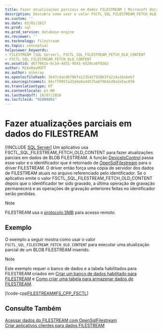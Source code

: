 ```yaml
---
title: Fazer atualizações parciais em dados FILESTREAM | Microsoft Docs
description: Descubra como usar o valor FSCTL_SQL_FILESTREAM_FETCH_OLD_CONTENT para fazer atualizações parciais em dados de FILESTREAM BLOB. Veja um exemplo de uma atualização parcial.
ms.custom: ''
ms.date: 03/01/2017
ms.prod: sql
ms.prod_service: database-engine
ms.reviewer: ''
ms.technology: filestream
ms.topic: conceptual
helpviewer_keywords:
- FILESTREAM [SQL Server], FSCTL_SQL_FILESTREAM_FETCH_OLD_CONTENT
- FSCTL_SQL_FILESTREAM_FETCH_OLD_CONTENT
ms.assetid: d6f7661e-6c14-4d31-9541-4520ca0f82b2
author: MikeRayMSFT
ms.author: mikeray
ms.openlocfilehash: 3b47cdacd079bfa1235427938b3fa214a1babeb7
ms.sourcegitcommit: 04cf7905fa32e0a9a44575a6f9641d9a2e5ac0f8
ms.translationtype: HT
ms.contentlocale: pt-BR
ms.lasthandoff: 10/07/2020
ms.locfileid: "91809891"
---
```

# <a name="make-partial-updates-to-filestream-data"></a>Fazer atualizações parciais em dados do FILESTREAM
 [!INCLUDE [SQL Server](../../includes/applies-to-version/sqlserver.md)]
  Um aplicativo usa FSCTL_SQL_FILESTREAM_FETCH_OLD_CONTENT para fazer atualizações parciais em dados de BLOB FILESTREAM. A função [DeviceIoControl](/windows/win32/api/ioapiset/nf-ioapiset-deviceiocontrol) passa esse valor e o identificador que é retornado de [OpenSqlFilestream](../../relational-databases/blob/access-filestream-data-with-opensqlfilestream.md) para o driver FILESTREAM. O driver então força uma cópia de servidor dos dados de FILESTREAM atuais no arquivo referenciado pelo identificador. Se o aplicativo emite o valor FSCTL_SQL_FILESTREAM_FETCH_OLD_CONTENT depois que o identificador ter sido gravado, a última operação de gravação permanecerá e as operações de gravação anteriores feitas no identificador serão perdidas.  
  
> [!NOTE]  
>  FILESTREAM usa o [protocolo SMB](/windows/win32/fileio/microsoft-smb-protocol-and-cifs-protocol-overview) para acesso remoto.  
  
## <a name="example"></a>Exemplo  
 O exemplo a seguir mostra como usar o valor `FSCTL_SQL_FILESTREAM_FETCH_OLD_CONTENT` para executar uma atualização parcial de um BLOB FILESTREAM inserido.  
  
> [!NOTE]  
>  Este exemplo requer o banco de dados e a tabela habilitados para FILESTREAM criados em [Criar um banco de dados habilitado para FILESTREAM](../../relational-databases/blob/create-a-filestream-enabled-database.md) e [Como criar uma tabela para armazenar dados de FILESTREAM](../../relational-databases/blob/create-a-table-for-storing-filestream-data.md).  
  
 [!code-cpp[FILESTREAM#FS_CPP_FSCTL](../../relational-databases/blob/codesnippet/cpp/make-partial-updates-to-_1.cpp)]  
  
## <a name="see-also"></a>Consulte Também  
 [Acessar dados do FILESTREAM com OpenSqlFilestream](../../relational-databases/blob/access-filestream-data-with-opensqlfilestream.md)   
 [Criar aplicativos clientes para dados FILESTREAM](../../relational-databases/blob/create-client-applications-for-filestream-data.md)  
  
